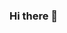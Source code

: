 ### Hi there 👋

<!--
**kottoization/kottoization** is a ✨ _special_ ✨ repository because its `README.md` (this file) appears on your GitHub profile.

I'm a software developer, stydying Computer Science & Econometrics at the AGH UST. I am interested in .NET, JS and Python developement. 
I am engaged in scientific and social activities at the university. I am a member of a scientific club where I acquire new skills in .NET and Python, and I also serve as the vice-chair of the faculty's student council. 

- 🔭 I’m currently working on ASP .NET Core Web App designed for car rental 
 
#### Github Stats
<img src="https://github-readme-stats.vercel.app/api?username={kottoization}&show_icons=true&theme=gotham" alt="github stats" width="45%" align="right"/>

### Top Languages
 ![Top Langs](https://github-readme-stats.vercel.app/api/top-langs/?username=kottoization&layout=compact)
